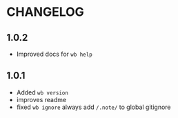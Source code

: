 # CHANGELOG

## 1.0.2

- Improved docs for `wb help`

## 1.0.1

- Added `wb version`
- improves readme
- fixed `wb ignore` always add `/.note/` to global gitignore
